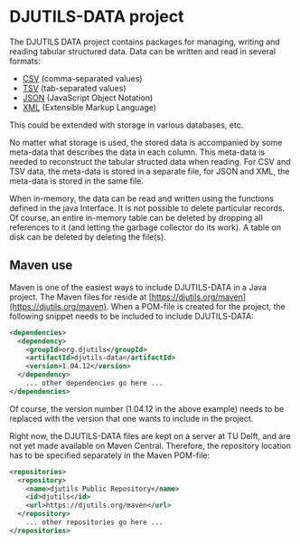 # DJUTILS-DATA project

The DJUTILS DATA project contains packages for managing, writing and reading tabular structured data. Data can be written and read in several formats:
* [CSV](https://en.wikipedia.org/wiki/Comma-separated_values) (comma-separated values)
* [TSV](https://en.wikipedia.org/wiki/Tab-separated_values) (tab-separated values)
* [JSON](https://en.wikipedia.org/wiki/JSON) (JavaScript Object Notation)
* [XML](https://en.wikipedia.org/wiki/XML) (Extensible Markup Language)

This could be extended with storage in various databases, etc.

No matter what storage is used, the stored data is accompanied by some meta-data that describes the data in each column. This meta-data is needed to reconstruct the tabular structed data when reading. For CSV and TSV data, the meta-data is stored in a separate file, for JSON and XML, the meta-data is stored in the same file.

When in-memory, the data can be read and written using the functions defined in the java Interface. It is not possible to delete particular records. Of course, an entire in-memory table can be deleted by dropping all references to it (and letting the garbage collector do its work). A table on disk can be deleted by deleting the file(s).

## Maven use

Maven is one of the easiest ways to include DJUTILS-DATA in a Java project. The Maven files for reside at [https://djutils.org/maven](https://djutils.org/maven). When a POM-file is created for the project, the following snippet needs to be included to include DJUTILS-DATA:

```xml
<dependencies>
  <dependency>
    <groupId>org.djutils</groupId>
    <artifactId>djutils-data</artifactId>
    <version>1.04.12</version>
  </dependency>
    ... other dependencies go here ...
</dependencies>
```

Of course, the version number (1.04.12 in the above example) needs to be replaced with the version that one wants to include in the project.

Right now, the DJUTILS-DATA files are kept on a server at TU Delft, and are not yet made available on Maven Central. Therefore, the repository location has to be specified separately in the Maven POM-file:

```xml
<repositories>
  <repository>
    <name>djutils Public Repository</name>
    <id>djutils</id>
    <url>https://djutils.org/maven</url>
  </repository>
    ... other repositories go here ...
</repositories>
```
